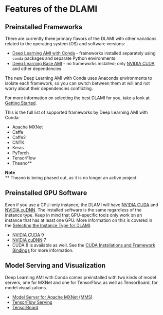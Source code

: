 # Features of the DLAMI<a name="features"></a>

## Preinstalled Frameworks<a name="features-frameworks"></a>

There are currently three primary flavors of the DLAMI with other variations related to the operating system \(OS\) and software versions: 
+ [Deep Learning AMI with Conda](overview-conda.md) \- frameworks installed separately using `conda` packages and separate Python environments
+ [Deep Learning Base AMI](overview-base.md) \- no frameworks installed; only [NVIDIA CUDA](https://developer.nvidia.com/cuda-zone) and other dependencies

The new Deep Learning AMI with Conda uses Anaconda environments to isolate each framework, so you can switch between them at will and not worry about their dependencies conflicting\.

For more information on selecting the best DLAMI for you, take a look at [Getting Started](gs.md)\.

This is the full list of supported frameworks by Deep Learning AMI with Conda:
+ Apache MXNet
+ Caffe
+ Caffe2
+ CNTK
+ Keras
+ PyTorch
+ TensorFlow
+ Theano\*\*

**Note**  
\*\* Theano is being phased out, as it is no longer an active project\.

## Preinstalled GPU Software<a name="features-gpu"></a>

Even if you use a CPU\-only instance, the DLAMI will have [NVIDIA CUDA](https://developer.nvidia.com/cuda-zone) and [NVIDIA cuDNN](https://developer.nvidia.com/cudnn)\. The installed software is the same regardless of the instance type\. Keep in mind that GPU\-specific tools only work on an instance that has at least one GPU\. More information on this is covered in the [Selecting the Instance Type for DLAMI](instance-select.md)\.
+ [NVIDIA CUDA](https://developer.nvidia.com/cuda-zone) 9
+ [NVIDIA cuDNN](https://developer.nvidia.com/cudnn) 7
+ CUDA 8 is available as well\. See the [CUDA Installations and Framework Bindings](overview-cuda.md) for more information\.

## Model Serving and Visualization<a name="features-gpu"></a>

Deep Learning AMI with Conda comes preinstalled with two kinds of model servers, one for MXNet and one for TensorFlow, as well as TensorBoard, for model visualizations\.
+ [Model Server for Apache MXNet \(MMS\)](tutorial-mms.md)
+ [TensorFlow Serving](tutorial-tfserving.md)
+ [TensorBoard](tutorial-tensorboard.md)